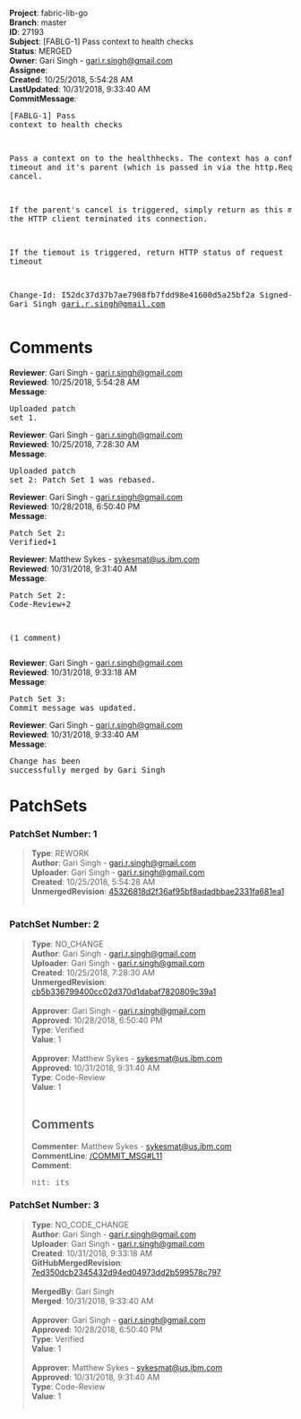 <strong>Project</strong>: fabric-lib-go<br><strong>Branch</strong>: master<br><strong>ID</strong>: 27193<br><strong>Subject</strong>: [FABLG-1] Pass context to health checks<br><strong>Status</strong>: MERGED<br><strong>Owner</strong>: Gari Singh - gari.r.singh@gmail.com<br><strong>Assignee</strong>:<br><strong>Created</strong>: 10/25/2018, 5:54:28 AM<br><strong>LastUpdated</strong>: 10/31/2018, 9:33:40 AM<br><strong>CommitMessage</strong>:<br><pre>[FABLG-1] Pass context to health checks

Pass a context on to the healthhecks.
The context has a configurable timeout
and it's parent (which is passed in via
the http.Request) was a cancel.

If the parent's cancel is triggered, simply
return as this means that the HTTP client
terminated its connection.

If the tiemout is triggered, return
HTTP status of request timeout

Change-Id: I52dc37d37b7ae7908fb7fdd98e41600d5a25bf2a
Signed-off-by: Gari Singh <gari.r.singh@gmail.com>
</pre><h1>Comments</h1><strong>Reviewer</strong>: Gari Singh - gari.r.singh@gmail.com<br><strong>Reviewed</strong>: 10/25/2018, 5:54:28 AM<br><strong>Message</strong>: <pre>Uploaded patch set 1.</pre><strong>Reviewer</strong>: Gari Singh - gari.r.singh@gmail.com<br><strong>Reviewed</strong>: 10/25/2018, 7:28:30 AM<br><strong>Message</strong>: <pre>Uploaded patch set 2: Patch Set 1 was rebased.</pre><strong>Reviewer</strong>: Gari Singh - gari.r.singh@gmail.com<br><strong>Reviewed</strong>: 10/28/2018, 6:50:40 PM<br><strong>Message</strong>: <pre>Patch Set 2: Verified+1</pre><strong>Reviewer</strong>: Matthew Sykes - sykesmat@us.ibm.com<br><strong>Reviewed</strong>: 10/31/2018, 9:31:40 AM<br><strong>Message</strong>: <pre>Patch Set 2: Code-Review+2

(1 comment)</pre><strong>Reviewer</strong>: Gari Singh - gari.r.singh@gmail.com<br><strong>Reviewed</strong>: 10/31/2018, 9:33:18 AM<br><strong>Message</strong>: <pre>Patch Set 3: Commit message was updated.</pre><strong>Reviewer</strong>: Gari Singh - gari.r.singh@gmail.com<br><strong>Reviewed</strong>: 10/31/2018, 9:33:40 AM<br><strong>Message</strong>: <pre>Change has been successfully merged by Gari Singh</pre><h1>PatchSets</h1><h3>PatchSet Number: 1</h3><blockquote><strong>Type</strong>: REWORK<br><strong>Author</strong>: Gari Singh - gari.r.singh@gmail.com<br><strong>Uploader</strong>: Gari Singh - gari.r.singh@gmail.com<br><strong>Created</strong>: 10/25/2018, 5:54:28 AM<br><strong>UnmergedRevision</strong>: [45326818d2f36af95bf8adadbbae2331fa681ea1](https://github.com/hyperledger-gerrit-archive/fabric-lib-go/commit/45326818d2f36af95bf8adadbbae2331fa681ea1)<br><br></blockquote><h3>PatchSet Number: 2</h3><blockquote><strong>Type</strong>: NO_CHANGE<br><strong>Author</strong>: Gari Singh - gari.r.singh@gmail.com<br><strong>Uploader</strong>: Gari Singh - gari.r.singh@gmail.com<br><strong>Created</strong>: 10/25/2018, 7:28:30 AM<br><strong>UnmergedRevision</strong>: [cb5b336799400cc02d370d1dabaf7820809c39a1](https://github.com/hyperledger-gerrit-archive/fabric-lib-go/commit/cb5b336799400cc02d370d1dabaf7820809c39a1)<br><br><strong>Approver</strong>: Gari Singh - gari.r.singh@gmail.com<br><strong>Approved</strong>: 10/28/2018, 6:50:40 PM<br><strong>Type</strong>: Verified<br><strong>Value</strong>: 1<br><br><strong>Approver</strong>: Matthew Sykes - sykesmat@us.ibm.com<br><strong>Approved</strong>: 10/31/2018, 9:31:40 AM<br><strong>Type</strong>: Code-Review<br><strong>Value</strong>: 1<br><br><h2>Comments</h2><strong>Commenter</strong>: Matthew Sykes - sykesmat@us.ibm.com<br><strong>CommentLine</strong>: [/COMMIT_MSG#L11](https://github.com/hyperledger-gerrit-archive/fabric-lib-go/blob/cb5b336799400cc02d370d1dabaf7820809c39a1//COMMIT_MSG#L11)<br><strong>Comment</strong>: <pre>nit: its</pre></blockquote><h3>PatchSet Number: 3</h3><blockquote><strong>Type</strong>: NO_CODE_CHANGE<br><strong>Author</strong>: Gari Singh - gari.r.singh@gmail.com<br><strong>Uploader</strong>: Gari Singh - gari.r.singh@gmail.com<br><strong>Created</strong>: 10/31/2018, 9:33:18 AM<br><strong>GitHubMergedRevision</strong>: [7ed350dcb2345432d94ed04973dd2b599578c797](https://github.com/hyperledger-gerrit-archive/fabric-lib-go/commit/7ed350dcb2345432d94ed04973dd2b599578c797)<br><br><strong>MergedBy</strong>: Gari Singh<br><strong>Merged</strong>: 10/31/2018, 9:33:40 AM<br><br><strong>Approver</strong>: Gari Singh - gari.r.singh@gmail.com<br><strong>Approved</strong>: 10/28/2018, 6:50:40 PM<br><strong>Type</strong>: Verified<br><strong>Value</strong>: 1<br><br><strong>Approver</strong>: Matthew Sykes - sykesmat@us.ibm.com<br><strong>Approved</strong>: 10/31/2018, 9:31:40 AM<br><strong>Type</strong>: Code-Review<br><strong>Value</strong>: 1<br><br></blockquote>